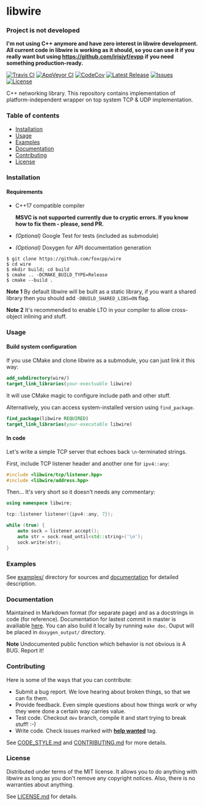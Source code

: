 libwire
=========

### Project is not developed

**I'm not using C++ anymore and have zero interest in libwire development. All current code in libwire is working as it should, so you can use it if you really want but using https://github.com/irisjyf/evpp if you need something production-ready.**


[![Travis CI](https://img.shields.io/travis/foxcpp/wire.svg?style=flat-square&logo=Linux)](https://travis-ci.org/foxcpp/wire)
[![AppVeyor CI](https://img.shields.io/travis/foxcpp/wire.svg?style=flat-square&logo=Windows)](https://ci.appveyor.com/project/foxcpp/wire)
[![CodeCov](https://img.shields.io/codecov/c/github/foxcpp/wire.svg?style=flat-square)](https://codecov.io/gh/foxcpp/wire)
[![Latest Release](https://img.shields.io/github/release/foxcpp/wire.svg?style=flat-square)](https://github.com/foxcpp/wire/releases/latest)
[![Issues](https://img.shields.io/github/issues-raw/foxcpp/wire.svg?style=flat-square)](https://github.com/foxcpp/wire/issues)
[![License](https://img.shields.io/github/license/foxcpp/wire.svg?style=flat-square)](https://github.com/foxcpp/wire/blob/master/LICENSE)

C++ networking library.
This repository contains implementation of platform-independent wrapper
on top system TCP & UDP implementation.

### Table of contents
* [Installation](#installation)
* [Usage](#usage)
* [Examples](#examples)
* [Documentation](#documentation)
* [Contributing](#contributing)
* [License](#license)

### Installation

#### Requirements
* C++17 compatible compiler

  **MSVC is not supported currently due to cryptic errors. If you know how to fix them - please, send PR.**

* _(Optional)_ Google Test for tests (included as submodule)
* _(Optional)_ Doxygen for API documentation generation

```
$ git clone https://github.com/foxcpp/wire
$ cd wire
$ mkdir build; cd build
$ cmake .. -DCMAKE_BUILD_TYPE=Release
$ cmake --build .
```

**Note 1** By default libwire will be built as a static library, if you want
a shared library then you should add `-DBUILD_SHARED_LIBS=ON` flag.

**Note 2** It's recommended to enable LTO in your compiler to allow
cross-object inlining and stuff.


### Usage

#### Build system configuration

If you use CMake and clone libwire as a submodule, you can just link it this way:
```cmake
add_subdirectory(wire/)
target_link_libraries(your-exectuable libwire)
```
It will use CMake magic to configure include path and other stuff.

Alternatively, you can access system-installed version using `find_package`.
```cmake
find_package(libwire REQUIRED)
target_link_libraries(your-executable libwire)
```


#### In code

Let's write a simple TCP server that echoes back `\n`-terminated strings.

First, include TCP listener header and another one for `ipv4::any`:
```cpp
#include <libwire/tcp/listener.hpp>
#include <libwire/address.hpp>
```

Then... It's very short so it doesn't needs any commentary:
```cpp
using namespace libwire;

tcp::listener listener({ipv4::any, 7});

while (true) {
    auto sock = listener.accept();
    auto str = sock.read_until<std::string>('\n');
    sock.write(str);
}
```


### Examples

See [examples/](examples/) directory for sources and [documentation][docs] for detailed description.


### Documentation

Maintained in Markdown format (for separate page) and as a docstrings in code (for reference).
Documentation for lastest commit in master is availiable [here][docs].
You can also build it locally by running `make doc`. Ouput will be placed in `doxygen_output/` directory.

**Note** Undocumented public function which behavior is not obvious is A BUG. Report it!

### Contributing

Here is some of the ways that you can contribute:
* Submit a bug report. We love hearing about broken things, so that we can fix them.
* Provide feedback. Even simple questions about how things work or why they were done a certain way carries value.
* Test code. Checkout `dev` branch, compile it and start trying to break stuff! :-)
* Write code. Check issues marked with [**help wanted**](https://github.com/foxcpp/wire/issues?q=is%3Aissue+is%3Aopen+label%3A%22help+wanted%22) tag.

See [CODE_STYLE.md](CODE_STYLE.md) and [CONTRIBUTING.md](CONTRIBUTING.md) for more details.

### License

Distributed under terms of the MIT license. It allows you to do anything with
libwire as long as you don't remove any copyright notices. Also, there
is no warranties about anything.

See [LICENSE.md](LICENSE.md) for details.



[docs]: https://foxcpp.github.io/wire
